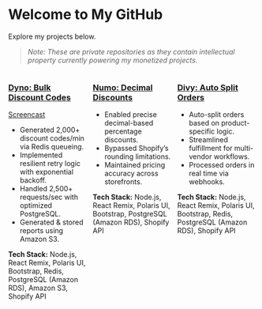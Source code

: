 <!-- README.md -->

# Welcome to My GitHub

Explore my projects below.  
> _Note: These are private repositories as they contain intellectual property currently powering my monetized projects._

<div style="display: flex; justify-content: space-between; gap: 2%;">

  <div style="flex: 1;">
    <h3><a href="https://apps.shopify.com/dyno-bulk-discount-code-generator" target="_blank">Dyno: Bulk Discount Codes </a></h3> <span><a href="https://youtu.be/RvN9cC4cx5k" target="_blank">Screencast</a></span>
    <ul>
      <li>Generated 2,000+ discount codes/min via Redis queueing.</li>
      <li>Implemented resilient retry logic with exponential backoff.</li>
      <li>Handled 2,500+ requests/sec with optimized PostgreSQL.</li>
      <li>Generated & stored reports using Amazon S3.</li>
    </ul>
    <strong>Tech Stack:</strong> Node.js, React Remix, Polaris UI, Bootstrap, Redis, PostgreSQL (Amazon RDS), Amazon S3, Shopify API
  </div>

  <div style="flex: 1;">
    <h3><a href="https://apps.shopify.com/decimal-percentage-discounts" target="_blank">Numo: Decimal Discounts</a></h3>
    <ul>
      <li>Enabled precise decimal-based percentage discounts.</li>
      <li>Bypassed Shopify’s rounding limitations.</li>
      <li>Maintained pricing accuracy across storefronts.</li>
    </ul>
    <strong>Tech Stack:</strong> Node.js, React Remix, Polaris UI, Bootstrap, PostgreSQL (Amazon RDS), Shopify API
  </div>

  <div style="flex: 1;">
    <h3><a href="https://apps.shopify.com/splinter-order-split" target="_blank">Divy: Auto Split Orders</a></h3>
    <ul>
      <li>Auto-split orders based on product-specific logic.</li>
      <li>Streamlined fulfillment for multi-vendor workflows.</li>
      <li>Processed orders in real time via webhooks.</li>
    </ul>
    <strong>Tech Stack:</strong> Node.js, React Remix, Polaris UI, Bootstrap, Redis, PostgreSQL (Amazon RDS), Shopify API
  </div>

</div>
